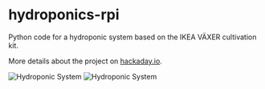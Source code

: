# hydroponics-rpi


Python code for a hydroponic system based on the IKEA VÄXER cultivation kit. 

More details about the project on [hackaday.io](https://hackaday.io/project/174668-automated-hydroponic-system).

![Hydroponic System](http://cdn.hackaday.io/images/8083341599319903714.JPG)
![Hydroponic System](https://cdn.hackaday.io/images/4707801599334592499.png)
